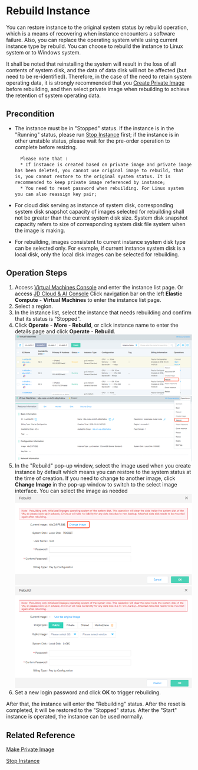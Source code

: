 # Rebuild Instance

You can restore instance to the original system status by rebuild operation, which is a means of recovering when instance encounters a software failure. Also, you can replace the operating system while using current instance type by rebuild. You can choose to rebuild the instance to Linux system or  to Windows system.

It shall be noted that reinstalling the system will result in the loss of all contents of system disk, and the data of data disk will not be affected (but need to be re-identified). Therefore, in the case of the need to retain system operating data, it is strongly recommended that you [Create Private Image](http://docs.jdcloud.com/en/virtual-machines/create-private-image) before rebuilding, and then select private image when rebuilding to achieve the retention of system operating data.

## Precondition

* The instance must be in "Stopped" status. If the instance is in the "Running" status, please run [Stop Instance](Stop-Instance.md) first; if the instance is in other unstable status, please wait for the pre-order operation to complete before resizing.
	
		Please note that :
		* If instance is created based on private image and private image has been deleted, you cannot use original image to rebuild, that is, you cannot restore to the original system status. It is recommended to keep private image referenced by instance;
		* You need to reset password when rebuilding. For Linux system you can also reassign key pair;

* For cloud disk serving as instance of system disk, corresponding system disk snapshot capacity of images selected for rebuilding shall not be greater than the current system disk size. System disk snapshot capacity refers to size of corresponding system disk file system when the image is making.
* For rebuilding, images consistent to current instance system disk type can be selected only. For example, if current instance system disk is a local disk, only the local disk images can be selected for rebuilding.

## Operation Steps
1. Access [Virtual Machines Console](https://cns-console.jdcloud.com/host/compute/list) and enter the instance list page. Or access [JD Cloud & AI Console](https://console.jdcloud.com) Click navigation bar on the left **Elastic Compute** - **Virtual Machines** to enter the instance list page.
2. Select a region.
3. In the instance list, select the instance that needs rebuilding and confirm that its status is "Stopped".
4. Click **Operate** - **More** - **Rebuild**, or click instance name to enter the details page and click **Operate** - **Rebuild**.
![](../../../../../image/vm/rebuild1.png) ![](../../../../../image/vm/rebuild2.png)
5. In the "Rebuild" pop-up window, select the image used when you create instance by default which means you can restore to the system status at the time of creation. If you need to change to another image, click **Change Image** in the pop-up window to switch to the select image interface. You can select the image as needed![](../../../../../image/vm/rebuild4.png)<br>![](../../../../../image/vm/rebuild5.png)
6. Set a new login password and click **OK** to trigger rebuilding.

After that, the instance will enter the "Rebuilding" status. After the reset is completed, it will be restored to the "Stopped" status. After the "Start" instance is operated, the instance can be used normally.
## Related Reference

[Make Private Image](http://docs.jdcloud.com/en/virtual-machines/create-private-image)


[Stop Instance](Stop-Instance.md)
